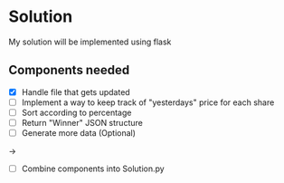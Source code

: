 # Solution

My solution will be implemented using flask

## Components needed

- [x] Handle file that gets updated
- [ ] Implement a way to keep track of "yesterdays" price for each share
- [ ] Sort according to percentage
- [ ] Return "Winner" JSON structure
- [ ] Generate more data (Optional)

&rarr;

- [ ] Combine components into Solution.py
